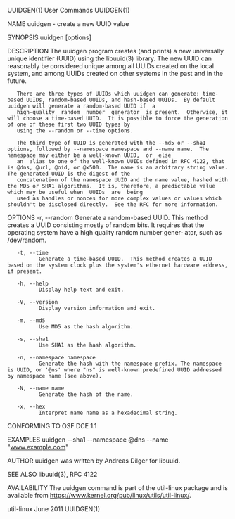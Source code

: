 UUIDGEN(1)                                                                            User Commands                                                                            UUIDGEN(1)

NAME
       uuidgen - create a new UUID value

SYNOPSIS
       uuidgen [options]

DESCRIPTION
       The  uuidgen  program  creates  (and  prints) a new universally unique identifier (UUID) using the libuuid(3) library.  The new UUID can reasonably be considered unique among all
       UUIDs created on the local system, and among UUIDs created on other systems in the past and in the future.

       There are three types of UUIDs which uuidgen can generate: time-based UUIDs, random-based UUIDs, and hash-based UUIDs.  By default uuidgen will generate a random-based UUID if  a
       high-quality  random  number  generator  is present.  Otherwise, it will choose a time-based UUID.  It is possible to force the generation of one of these first two UUID types by
       using the --random or --time options.

       The third type of UUID is generated with the --md5 or --sha1 options, followed by --namespace namespace and --name name.  The namespace may either be a well-known UUID,  or  else
       an  alias to one of the well-known UUIDs defined in RFC 4122, that is @dns, @url, @oid, or @x500.  The name is an arbitrary string value.  The generated UUID is the digest of the
       concatenation of the namespace UUID and the name value, hashed with the MD5 or SHA1 algorithms.  It is, therefore, a predictable value which may be useful when  UUIDs  are  being
       used as handles or nonces for more complex values or values which shouldn't be disclosed directly.  See the RFC for more information.

OPTIONS
       -r, --random
              Generate a random-based UUID.  This method creates a UUID consisting mostly of random bits.  It requires that the operating system have a high quality random number gener‐
              ator, such as /dev/random.

       -t, --time
              Generate a time-based UUID.  This method creates a UUID based on the system clock plus the system's ethernet hardware address, if present.

       -h, --help
              Display help text and exit.

       -V, --version
              Display version information and exit.

       -m, --md5
              Use MD5 as the hash algorithm.

       -s, --sha1
              Use SHA1 as the hash algorithm.

       -n, --namespace namespace
              Generate the hash with the namespace prefix. The namespace is UUID, or '@ns' where "ns" is well-known predefined UUID addressed by namespace name (see above).

       -N, --name name
              Generate the hash of the name.

       -x, --hex
              Interpret name name as a hexadecimal string.

CONFORMING TO
       OSF DCE 1.1

EXAMPLES
       uuidgen --sha1 --namespace @dns --name "www.example.com"

AUTHOR
       uuidgen was written by Andreas Dilger for libuuid.

SEE ALSO
       libuuid(3), RFC 4122

AVAILABILITY
       The uuidgen command is part of the util-linux package and is available from https://www.kernel.org/pub/linux/utils/util-linux/.

util-linux                                                                              June 2011                                                                              UUIDGEN(1)
